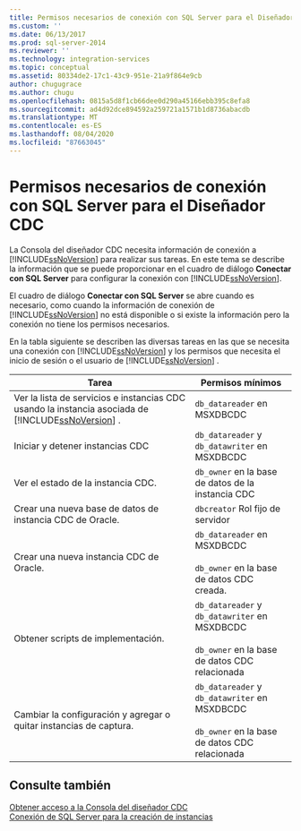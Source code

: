 ```yaml
---
title: Permisos necesarios de conexión con SQL Server para el Diseñador CDC | Microsoft Docs
ms.custom: ''
ms.date: 06/13/2017
ms.prod: sql-server-2014
ms.reviewer: ''
ms.technology: integration-services
ms.topic: conceptual
ms.assetid: 80334de2-17c1-43c9-951e-21a9f864e9cb
author: chugugrace
ms.author: chugu
ms.openlocfilehash: 0815a5d8f1cb66dee0d290a45166ebb395c8efa8
ms.sourcegitcommit: ad4d92dce894592a259721a1571b1d8736abacdb
ms.translationtype: MT
ms.contentlocale: es-ES
ms.lasthandoff: 08/04/2020
ms.locfileid: "87663045"
---
```

# <a name="sql-server-connection-required-permissions-for-the-cdc-designer"></a>Permisos necesarios de conexión con SQL Server para el Diseñador CDC
  La Consola del diseñador CDC necesita información de conexión a [!INCLUDE[ssNoVersion](../../includes/ssnoversion-md.md)] para realizar sus tareas. En este tema se describe la información que se puede proporcionar en el cuadro de diálogo **Conectar con SQL Server** para configurar la conexión con [!INCLUDE[ssNoVersion](../../includes/ssnoversion-md.md)].  
  
 El cuadro de diálogo **Conectar con SQL Server** se abre cuando es necesario, como cuando la información de conexión de [!INCLUDE[ssNoVersion](../../includes/ssnoversion-md.md)] no está disponible o si existe la información pero la conexión no tiene los permisos necesarios.  
  
 En la tabla siguiente se describen las diversas tareas en las que se necesita una conexión con [!INCLUDE[ssNoVersion](../../includes/ssnoversion-md.md)] y los permisos que necesita el inicio de sesión o el usuario de [!INCLUDE[ssNoVersion](../../includes/ssnoversion-md.md)] .  
  
|Tarea|Permisos mínimos|  
|----------|-------------------------|  
|Ver la lista de servicios e instancias CDC usando la instancia asociada de [!INCLUDE[ssNoVersion](../../includes/ssnoversion-md.md)] .|`db_datareader` en MSXDBCDC|  
|Iniciar y detener instancias CDC|`db_datareader` y `db_datawriter` en MSXDBCDC|  
|Ver el estado de la instancia CDC.|`db_owner` en la base de datos de la instancia CDC|  
|Crear una nueva base de datos de instancia CDC de Oracle.|`dbcreator` Rol fijo de servidor|  
|Crear una nueva instancia CDC de Oracle.|`db_datareader` en MSXDBCDC<br /><br /> `db_owner` en la base de datos CDC creada.|  
|Obtener scripts de implementación.|`db_datareader` y `db_datawriter` en MSXDBCDC<br /><br /> `db_owner` en la base de datos CDC relacionada|  
|Cambiar la configuración y agregar o quitar instancias de captura.|`db_datareader` y `db_datawriter` en MSXDBCDC<br /><br /> `db_owner` en la base de datos CDC relacionada|  
  
## <a name="see-also"></a>Consulte también  
 [Obtener acceso a la Consola del diseñador CDC](access-the-cdc-designer-console.md)   
 [Conexión de SQL Server para la creación de instancias](sql-server-connection-for-instance-creation.md)  
  
  

